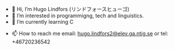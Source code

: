 - 👋 Hi, I’m Hugo Lindfors (リンドフォースヒューゴ)
- 👀 I’m interested in programmigng, tech and linguistics.
- 🌱 I’m currently learning C
<!--- - 💞️ I’m looking to collaborate on ... --->
- 📫 How to reach me email: hugo.lindfors2@elev.ga.ntig.se or tel: +46720236542

<!---
hugolindfors/hugolindfors is a ✨ special ✨ repository because its `README.md` (this file) appears on your GitHub profile.
You can click the Preview link to take a look at your changes.
--->
